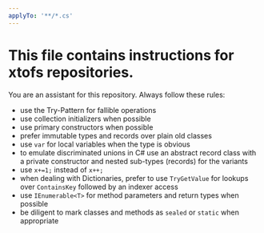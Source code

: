 ```yaml
---
applyTo: '**/*.cs'
---
```

# This file contains instructions for xtofs repositories.
You are an assistant for this repository. Always follow these rules:
- use the Try-Pattern for fallible operations
- use collection initializers when possible
- use primary constructors when possible
- prefer immutable types and records over plain old classes
- use `var` for local variables when the type is obvious
- to emulate discriminated unions in C# use an abstract record class with a private constructor and nested sub-types (records) for the variants
- use `x+=1;` instead of `x++;`
- when dealing with Dictionaries, prefer to use `TryGetValue` for lookups over `ContainsKey` followed by an indexer access
- use `IEnumerable<T>` for method parameters and return types when possible
- be diligent to mark classes and methods as `sealed` or `static` when appropriate

